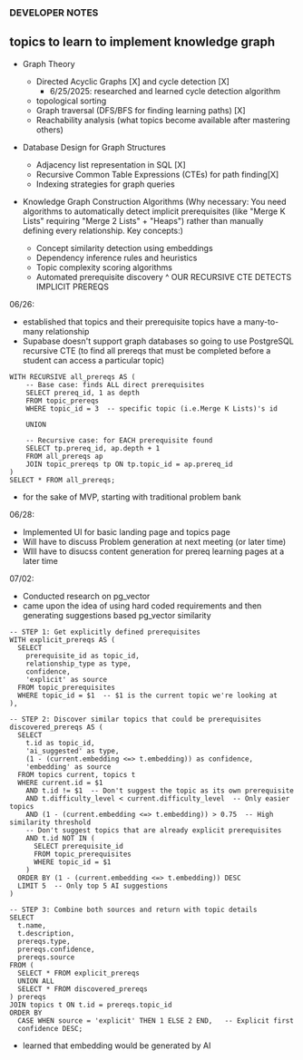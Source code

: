 ### DEVELOPER NOTES

## topics to learn to implement knowledge graph
- Graph Theory
    - Directed Acyclic Graphs [X] and cycle detection [X]
        - 6/25/2025: researched and learned cycle detection algorithm
    - topological sorting 
    - Graph traversal (DFS/BFS for finding learning paths) [X]
    - Reachability analysis (what topics become available after mastering others)

- Database Design for Graph Structures
    - Adjacency list representation in SQL [X]
    - Recursive Common Table Expressions (CTEs) for path finding[X]
    - Indexing strategies for graph queries

-  Knowledge Graph Construction Algorithms (Why necessary: You need algorithms to automatically detect implicit prerequisites (like "Merge K Lists" requiring "Merge 2 Lists" + "Heaps") rather than manually defining every relationship.
Key concepts:)
    - Concept similarity detection using embeddings
    - Dependency inference rules and heuristics
    - Topic complexity scoring algorithms
    - Automated prerequisite discovery
^ OUR RECURSIVE CTE DETECTS IMPLICIT PREREQS


06/26:
- established that topics and their prerequisite topics have a many-to-many relationship
- Supabase doesn't support graph databases so going to use PostgreSQL recursive CTE (to find all prereqs that must be completed before a student can access a particular topic)
```
WITH RECURSIVE all_prereqs AS (
    -- Base case: finds ALL direct prerequisites
    SELECT prereq_id, 1 as depth
    FROM topic_prereqs
    WHERE topic_id = 3  -- specific topic (i.e.Merge K Lists)'s id
    
    UNION
    
    -- Recursive case: for EACH prerequisite found
    SELECT tp.prereq_id, ap.depth + 1
    FROM all_prereqs ap
    JOIN topic_prereqs tp ON tp.topic_id = ap.prereq_id
)
SELECT * FROM all_prereqs;
```
- for the sake of MVP, starting with traditional problem bank

06/28:
- Implemented UI for basic landing page and topics page
- Will have to discuss Problem generation at next meeting (or later time)
- WIll have to disucss content generation for prereq learning pages at a later time

07/02:
- Conducted research on pg_vector
- came upon the idea of using hard coded requirements and then generating suggestions based pg_vector similarity
```
-- STEP 1: Get explicitly defined prerequisites
WITH explicit_prereqs AS (
  SELECT 
    prerequisite_id as topic_id, 
    relationship_type as type,
    confidence,
    'explicit' as source
  FROM topic_prerequisites 
  WHERE topic_id = $1  -- $1 is the current topic we're looking at
),

-- STEP 2: Discover similar topics that could be prerequisites
discovered_prereqs AS (
  SELECT 
    t.id as topic_id,
    'ai_suggested' as type,
    (1 - (current.embedding <=> t.embedding)) as confidence,
    'embedding' as source
  FROM topics current, topics t
  WHERE current.id = $1 
    AND t.id != $1  -- Don't suggest the topic as its own prerequisite
    AND t.difficulty_level < current.difficulty_level  -- Only easier topics
    AND (1 - (current.embedding <=> t.embedding)) > 0.75  -- High similarity threshold
    -- Don't suggest topics that are already explicit prerequisites
    AND t.id NOT IN (
      SELECT prerequisite_id 
      FROM topic_prerequisites 
      WHERE topic_id = $1
    )
  ORDER BY (1 - (current.embedding <=> t.embedding)) DESC
  LIMIT 5  -- Only top 5 AI suggestions
)

-- STEP 3: Combine both sources and return with topic details
SELECT 
  t.name,
  t.description,
  prereqs.type,
  prereqs.confidence,
  prereqs.source
FROM (
  SELECT * FROM explicit_prereqs
  UNION ALL
  SELECT * FROM discovered_prereqs
) prereqs
JOIN topics t ON t.id = prereqs.topic_id
ORDER BY 
  CASE WHEN source = 'explicit' THEN 1 ELSE 2 END,   -- Explicit first
  confidence DESC;
```

- learned that embedding would be generated by AI